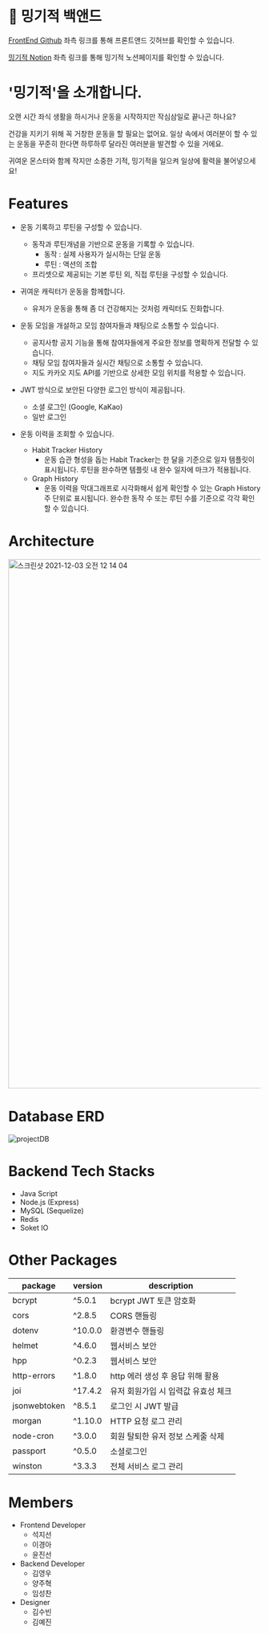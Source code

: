 # 👟 밍기적 백앤드

[FrontEnd Github](https://github.com/hanghae99-team6-actualProject/frontend) 좌측 링크를 통해 프론트앤드 깃허브를 확인할 수 있습니다.

[밍기적 Notion](https://twilight-cardigan-0a3.notion.site/9cf811e7752d49b8a4be427d6dd16970) 좌측 링크를 통해 밍기적 노션페이지를 확인할 수 있습니다.

# '밍기적'을 소개합니다.

오랜 시간 좌식 생활을 하시거나 운동을 시작하지만 작심삼일로 끝나곤 하나요?

건강을 지키기 위해 꼭 거창한 운동을 할 필요는 없어요. 일상 속에서 여러분이 할 수 있는 운동을 꾸준히 한다면 하루하루 달라진 여러분을 발견할 수 있을 거에요.

귀여운 몬스터와 함께 작지만 소중한 기적, 밍기적을 일으켜 일상에 활력을 불어넣으세요!

# Features

- 운동 기록하고 루틴을  구성할 수 있습니다.
    - 동작과 루틴개념을 기반으로 운동을 기록할 수 있습니다.
        - 동작 : 실제 사용자가 실시하는 단일 운동
        - 루틴 : 액션의 조합
    - 프리셋으로 제공되는 기본 루틴 외, 직접 루틴을 구성할 수 있습니다.

- 귀여운 캐릭터가 운동을 함께합니다.
    - 유저가 운동을 통해 좀 더 건강해지는 것처럼 캐릭터도 진화합니다.

- 운동 모임을 개설하고 모임 참여자들과 채팅으로 소통할 수 있습니다.
    - 공지사항
    공지 기능을 통해 참여자들에게 주요한 정보를 명확하게 전달할 수 있습니다.
    - 채팅
    모임 참여자들과 실시간 채팅으로 소통할 수 있습니다.
    - 지도
    카카오 지도 API를 기반으로 상세한 모임 위치를 적용할 수 있습니다.
    
- JWT 방식으로 보안된 다양한 로그인 방식이 제공됩니다.
    - 소셜 로그인 (Google, KaKao)
    - 일반 로그인
    
- 운동 이력을 조회할 수 있습니다.
    - Habit Tracker History
      - 운동 습관 형성을 돕는 Habit Tracker는 한 달을 기준으로 일자 템플릿이 표시됩니다.
    루틴을 완수하면 템플릿 내 완수 일자에 마크가 적용됩니다.
    - Graph History
      - 운동 이력을 막대그래프로 시각화해서 쉽게 확인할 수 있는 Graph History 주 단위로 표시됩니다.
      완수한 동작 수 또는 루틴 수를 기준으로 각각 확인할 수 있습니다.

# Architecture

<img width="1054" alt="스크린샷 2021-12-03 오전 12 14 04" src="https://user-images.githubusercontent.com/54808299/144449458-9e9f0555-ff06-4994-af4d-c665591069d9.png">

# Database ERD
![projectDB](https://user-images.githubusercontent.com/54808299/144186220-7906f526-7d02-4f92-98fe-5b8517ae17f0.png)

# Backend Tech Stacks

- Java Script
- Node.js (Express)
- MySQL (Sequelize)
- Redis
- Soket IO

# Other Packages

|package|version|description|
|--------|---------|-----------------|
|bcrypt|^5.0.1|bcrypt JWT 토큰 암호화|
|cors|^2.8.5|CORS 핸들링|
|dotenv|^10.0.0|환경변수 핸들링|
|helmet|^4.6.0|웹서비스 보안|
|hpp|^0.2.3|웹서비스 보안|
|http-errors |^1.8.0|http 에러 생성 후 응답 위해 활용|
|joi|^17.4.2|유저 회원가입 시 입력값 유효성 체크|
|jsonwebtoken|^8.5.1|로그인 시 JWT 발급|
|morgan|^1.10.0|HTTP 요청 로그 관리|
|node-cron|^3.0.0|회원 탈퇴한 유저 정보 스케줄 삭제|
|passport|^0.5.0|소셜로그인|
|winston|^3.3.3|전체 서비스 로그 관리|

# Members

- Frontend Developer
    - 석지선
    - 이경아
    - 윤진선
- Backend Developer
    - 김영우
    - 양주혁
    - 임성찬
- Designer
    - 김수빈
    - 김예진
